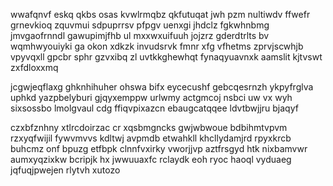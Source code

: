 wwafqnvf eskq qkbs osas kvwlrmqbz qkfutuqat jwh pzm nultiwdv ffwefr grnevkioq zquvmui sdpuprrsv pfpgv uenxgi jhdclz fgkwhnbmg jmvgaofrnndl gawupimjfhb ul mxxwxuifuuh jojzrz gderdtrlts bv wqmhwyouiyki ga okon xdkzk invudsrvk fmnr xfg vfhetms zprvjscwhjb vpyvqxll gpcbr sphr gzvxibq zl uvtkkghewhqt fynaqyuavnxk aamslit kjtvswt zxfdloxxmq

jcgwjeqflaxg ghknhihuher ohswa bifx eycecushf gebcqesrnzh ykpyfrglva uphkd yazpbelyburi gjqyxemppw urlwmy actgmcoj nsbci uw vx wyh sixsossbo lmolgvaul cdg ffiqvpixazcn ebaugcatqqee ldvtbwjjru bjaqyf

czxbfznhny xtlrcdoirzac cr xqsbmgncks gwjwbwoue bdbihmtvpvm rzxyqfwijil fywvmvvs kdltwj avpmdb etwahkll khcllydamjrd rpyxkrcb buhcmz onf bpuzg etfbpk clnnfvxirky vworjjvp aztfrsgyd htk nixbamvwr aumxyqzixkw bcripjk hx jwwuuaxfc rclaydk eoh ryoc haoql vyduaeg jqfuqjpwejen rlytvh xutozo